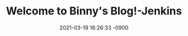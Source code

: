 ---
title: "Welcome to Binny's Blog!-Jenkins"
date: 2021-03-19 16:26:33 -0900
categories:
  - Jenkins
---